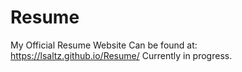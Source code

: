 # Resume
My Official Resume Website
Can be found at: https://lsaltz.github.io/Resume/
Currently in progress.
